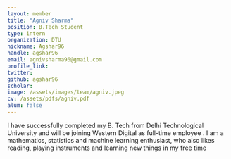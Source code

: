 ```yaml
---
layout: member
title: "Agniv Sharma"
position: B.Tech Student
type: intern
organization: DTU
nickname: Agshar96 
handle: agshar96
email: agnivsharma96@gmail.com
profile_link: 
twitter: 
github: agshar96
scholar: 
image: /assets/images/team/agniv.jpeg
cv: /assets/pdfs/agniv.pdf
alum: false
---
```

I have successfully completed my B. Tech from Delhi Technological University and will be joining Western Digital as full-time employee . I am a mathematics, statistics and machine learning enthusiast, who also likes reading, playing instruments  and learning new things in my free time
